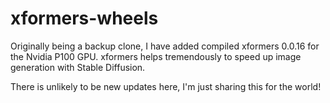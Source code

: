 # xformers-wheels

Originally being a backup clone, I have added compiled xformers 0.0.16 for the Nvidia P100 GPU. xformers helps tremendously to speed up image generation with Stable Diffusion.

There is unlikely to be new updates here, I'm just sharing this for the world!
